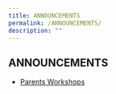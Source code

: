 ```yaml
---
title: ANNOUNCEMENTS
permalink: /ANNOUNCEMENTS/
description: ""
---
```

ANNOUNCEMENTS
-------------


* [Parents Workshops](https://zhangdepri.moe.edu.sg/our-partners/parents/useful-guides-and-resources/workshops-seminars)